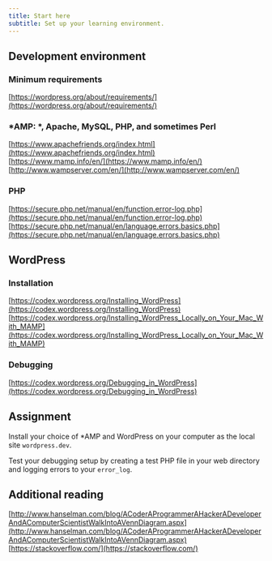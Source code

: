 ```yaml
---
title: Start here
subtitle: Set up your learning environment.
---
```

## Development environment

### Minimum requirements
[https://wordpress.org/about/requirements/](https://wordpress.org/about/requirements/)

### \*AMP: \*, Apache, MySQL, PHP, and sometimes Perl
[https://www.apachefriends.org/index.html](https://www.apachefriends.org/index.html)  
[https://www.mamp.info/en/](https://www.mamp.info/en/)  
[http://www.wampserver.com/en/](http://www.wampserver.com/en/)

### PHP
[https://secure.php.net/manual/en/function.error-log.php](https://secure.php.net/manual/en/function.error-log.php)
[https://secure.php.net/manual/en/language.errors.basics.php](https://secure.php.net/manual/en/language.errors.basics.php)

## WordPress

### Installation
[https://codex.wordpress.org/Installing_WordPress](https://codex.wordpress.org/Installing_WordPress)  
[https://codex.wordpress.org/Installing_WordPress_Locally_on_Your_Mac_With_MAMP](https://codex.wordpress.org/Installing_WordPress_Locally_on_Your_Mac_With_MAMP)

### Debugging
[https://codex.wordpress.org/Debugging_in_WordPress](https://codex.wordpress.org/Debugging_in_WordPress)

## Assignment
Install your choice of \*AMP and WordPress on your computer as the local site `wordpress.dev`.

Test your debugging setup by creating a test PHP file in your web directory and logging errors to your `error_log`.

## Additional reading
[http://www.hanselman.com/blog/ACoderAProgrammerAHackerADeveloperAndAComputerScientistWalkIntoAVennDiagram.aspx](http://www.hanselman.com/blog/ACoderAProgrammerAHackerADeveloperAndAComputerScientistWalkIntoAVennDiagram.aspx)  
[https://stackoverflow.com/](https://stackoverflow.com/)
